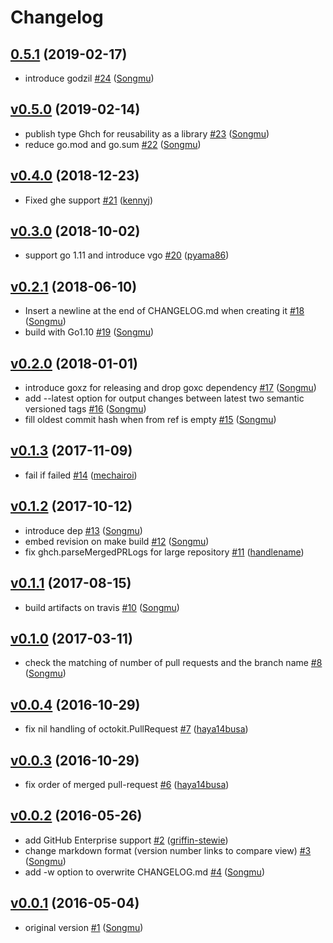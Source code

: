 # Changelog

## [0.5.1](https://github.com/Songmu/ghch/compare/v0.5.0...0.5.1) (2019-02-17)

* introduce godzil [#24](https://github.com/Songmu/ghch/pull/24) ([Songmu](https://github.com/Songmu))

## [v0.5.0](https://github.com/Songmu/ghch/compare/v0.4.0...v0.5.0) (2019-02-14)

* publish type Ghch for reusability as a library [#23](https://github.com/Songmu/ghch/pull/23) ([Songmu](https://github.com/Songmu))
* reduce go.mod and go.sum [#22](https://github.com/Songmu/ghch/pull/22) ([Songmu](https://github.com/Songmu))

## [v0.4.0](https://github.com/Songmu/ghch/compare/v0.3.0...v0.4.0) (2018-12-23)

* Fixed ghe support [#21](https://github.com/Songmu/ghch/pull/21) ([kennyj](https://github.com/kennyj))

## [v0.3.0](https://github.com/Songmu/ghch/compare/v0.2.1...v0.3.0) (2018-10-02)

* support go 1.11 and introduce vgo [#20](https://github.com/Songmu/ghch/pull/20) ([pyama86](https://github.com/pyama86))

## [v0.2.1](https://github.com/Songmu/ghch/compare/v0.2.0...v0.2.1) (2018-06-10)

* Insert a newline at the end of CHANGELOG.md when creating it [#18](https://github.com/Songmu/ghch/pull/18) ([Songmu](https://github.com/Songmu))
* build with Go1.10 [#19](https://github.com/Songmu/ghch/pull/19) ([Songmu](https://github.com/Songmu))

## [v0.2.0](https://github.com/Songmu/ghch/compare/v0.1.3...v0.2.0) (2018-01-01)

* introduce goxz for releasing and drop goxc dependency [#17](https://github.com/Songmu/ghch/pull/17) ([Songmu](https://github.com/Songmu))
* add --latest option for output changes between latest two semantic versioned tags [#16](https://github.com/Songmu/ghch/pull/16) ([Songmu](https://github.com/Songmu))
* fill oldest commit hash when from ref is empty [#15](https://github.com/Songmu/ghch/pull/15) ([Songmu](https://github.com/Songmu))

## [v0.1.3](https://github.com/Songmu/ghch/compare/v0.1.2...v0.1.3) (2017-11-09)

* fail if failed [#14](https://github.com/Songmu/ghch/pull/14) ([mechairoi](https://github.com/mechairoi))

## [v0.1.2](https://github.com/Songmu/ghch/compare/v0.1.1...v0.1.2) (2017-10-12)

* introduce dep [#13](https://github.com/Songmu/ghch/pull/13) ([Songmu](https://github.com/Songmu))
* embed revision on make build [#12](https://github.com/Songmu/ghch/pull/12) ([Songmu](https://github.com/Songmu))
* fix ghch.parseMergedPRLogs for large repository [#11](https://github.com/Songmu/ghch/pull/11) ([handlename](https://github.com/handlename))

## [v0.1.1](https://github.com/Songmu/ghch/compare/v0.1.0...v0.1.1) (2017-08-15)

* build artifacts on travis [#10](https://github.com/Songmu/ghch/pull/10) ([Songmu](https://github.com/Songmu))

## [v0.1.0](https://github.com/Songmu/ghch/compare/v0.0.4...v0.1.0) (2017-03-11)

* check the matching of number of pull requests and the branch name [#8](https://github.com/Songmu/ghch/pull/8) ([Songmu](https://github.com/Songmu))

## [v0.0.4](https://github.com/Songmu/ghch/compare/v0.0.3...v0.0.4) (2016-10-29)

* fix nil handling of octokit.PullRequest [#7](https://github.com/Songmu/ghch/pull/7) ([haya14busa](https://github.com/haya14busa))

## [v0.0.3](https://github.com/Songmu/ghch/compare/v0.0.2...v0.0.3) (2016-10-29)

* fix order of merged pull-request [#6](https://github.com/Songmu/ghch/pull/6) ([haya14busa](https://github.com/haya14busa))

## [v0.0.2](https://github.com/Songmu/ghch/compare/v0.0.1...v0.0.2) (2016-05-26)

* add GitHub Enterprise support [#2](https://github.com/Songmu/ghch/pull/2) ([griffin-stewie](https://github.com/griffin-stewie))
* change markdown format (version number links to compare view) [#3](https://github.com/Songmu/ghch/pull/3) ([Songmu](https://github.com/Songmu))
* add -w option to overwrite CHANGELOG.md [#4](https://github.com/Songmu/ghch/pull/4) ([Songmu](https://github.com/Songmu))

## [v0.0.1](https://github.com/Songmu/ghch/releases/tag/v0.0.1) (2016-05-04)

* original version [#1](https://github.com/Songmu/ghch/pull/1) ([Songmu](https://github.com/Songmu))
